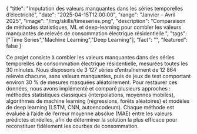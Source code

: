 {
  "title": "Imputation des valeurs manquantes dans les séries temporelles d’électricité",
  "date": "2025-04-15T12:00:00",
  "range": "Janvier – Avril 2025",
  "image": "/img/skills/timeseries.png",
  "description": "Comparaison de méthodes statistiques, ML et deep-learning pour combler les valeurs manquantes de relevés de consommation électrique résidentielle.",
  "tags": ["Time Series","Machine Learning","Deep Learning"],
  "fact": "",
  "featured": false
}

Ce projet consiste à combler les valeurs manquantes dans des séries temporelles de consommation électrique résidentielle, mesurées toutes les 30 minutes. Nous disposons de 3 127 séries d’entraînement de 12 864 relevés chacune, sans valeurs manquantes, puis de jeux de test comportant environ 30 % de mesures masquées aléatoirement. Pour restaurer ces données, nous avons implémenté et comparé plusieurs approches : méthodes statistiques classiques (interpolations, moyennes mobiles), algorithmes de machine learning (régressions, forêts aléatoires) et modèles de deep learning (LSTM, CNN, autoencodeurs). Chaque méthode est évaluée à l’aide de l’erreur moyenne absolue (MAE) entre les valeurs prédictes et réelles, afin de déterminer la solution la plus efficace pour reconstituer fidèlement les courbes de consommation.